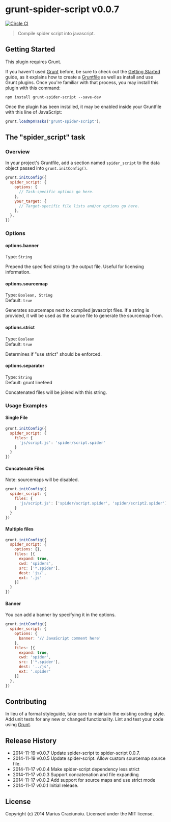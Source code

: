 # grunt-spider-script v0.0.7

[![Circle CI](https://circleci.com/gh/mariusc23/grunt-spider-script.svg?style=shield&circle-token=8664329fd963e0e75b8215039cbedc30a971a981)](https://circleci.com/gh/mariusc23/grunt-spider-script)

> Compile spider script into javascript.

## Getting Started
This plugin requires Grunt.

If you haven't used [Grunt](http://gruntjs.com/) before, be sure to check out the [Getting Started](http://gruntjs.com/getting-started) guide, as it explains how to create a [Gruntfile](http://gruntjs.com/sample-gruntfile) as well as install and use Grunt plugins. Once you're familiar with that process, you may install this plugin with this command:

```shell
npm install grunt-spider-script --save-dev
```

Once the plugin has been installed, it may be enabled inside your Gruntfile with this line of JavaScript:

```js
grunt.loadNpmTasks('grunt-spider-script');
```

## The "spider_script" task

### Overview
In your project's Gruntfile, add a section named `spider_script` to the data object passed into `grunt.initConfig()`.

```js
grunt.initConfig({
  spider_script: {
    options: {
      // Task-specific options go here.
    },
    your_target: {
      // Target-specific file lists and/or options go here.
    },
  },
})
```

### Options

#### options.banner
Type: `String`  

Prepend the specified string to the output file. Useful for licensing information.

#### options.sourcemap
Type: `Boolean, String`  
Default: `true`    

Generates sourcemaps next to compiled javascript files. If a string is provided, it will be used as the source file to generate the sourcemap from.

#### options.strict
Type: `Boolean`  
Default: `true`    

Determines if "use strict" should be enforced.

#### options.separator
Type: `String`  
Default: grunt linefeed    

Concatenated files will be joined with this string.

### Usage Examples

#### Single File

```js
grunt.initConfig({
  spider_script: {
    files: {
      'js/script.js': 'spider/script.spider'
    }
  }
})
```

#### Concatenate Files

Note: sourcemaps will be disabled.

```js
grunt.initConfig({
  spider_script: {
    files: {
      'js/script.js': ['spider/script.spider', 'spider/script2.spider']
    }
  }
})
```

#### Multiple files

```js
grunt.initConfig({
  spider_script: {
    options: {},
    files: [{
      expand: true,
      cwd: 'spiders',
      src: ['*.spider'],
      dest: 'js/',
      ext: '.js'
    }]
  }
})
```

#### Banner
You can add a banner by specifying it in the options.

```js
grunt.initConfig({
  spider_script: {
    options: {
      banner: '// JavaScript comment here'
    },
    files: [{
      expand: true,
      cwd: 'spider',
      src: ['*.spider'],
      dest: '../js',
      ext: '.spider'
    }]
  },
})
```

## Contributing
In lieu of a formal styleguide, take care to maintain the existing coding style. Add unit tests for any new or changed functionality. Lint and test your code using [Grunt](http://gruntjs.com/).

## Release History

 * 2014-11-19   v0.0.7   Update spider-script to spider-script 0.0.7.
 * 2014-11-19   v0.0.5   Update spider-script. Allow custom sourcemap source file.
 * 2014-11-17   v0.0.4   Make spider-script dependency less strict
 * 2014-11-17   v0.0.3   Support concatenation and file expanding
 * 2014-11-17   v0.0.2   Add support for source maps and use strict mode
 * 2014-11-17   v0.0.1   Initial release.  

## License
Copyright (c) 2014 Marius Craciunoiu. Licensed under the MIT license.
